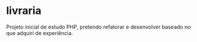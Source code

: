 # livraria
Projeto inicial de estudo PHP, pretendo refatorar e desenvolver baseado no que adquiri de experiência.
